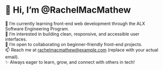 # 👋 Hi, I’m @RachelMacMathew

🌱 I’m currently learning front-end web development through the ALX Software Engineering Program.  
👀 I’m interested in building clean, responsive, and accessible user interfaces.  
💬 I’m open to collaborating on beginner-friendly front-end projects.  
📫 Reach me at rachelmacmathew@example.com (replace with your actual email).  
✨ Always eager to learn, grow, and connect with others in tech!


<!---
AceSapphire/AceSapphire is a ✨ special ✨ repository because its `README.md` (this file) appears on your GitHub profile.
You can click the Preview link to take a look at your changes.
--->
